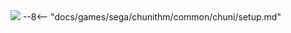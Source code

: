 <img class="header-logo" src="/img/sega/chunithm/paradise/logo.webp">
--8<-- "docs/games/sega/chunithm/common/chuni/setup.md"